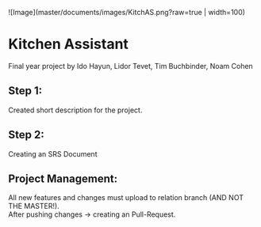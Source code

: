 ![Image](master/documents/images/KitchAS.png?raw=true | width=100)
# Kitchen Assistant
Final year project by Ido Hayun, Lidor Tevet, Tim Buchbinder, Noam Cohen

## Step 1:
Created short description for the project.

## Step 2:
Creating an SRS Document

## Project Management:
All new features and changes must upload to relation branch (AND NOT THE MASTER!).  
After pushing changes -> creating an Pull-Request.
